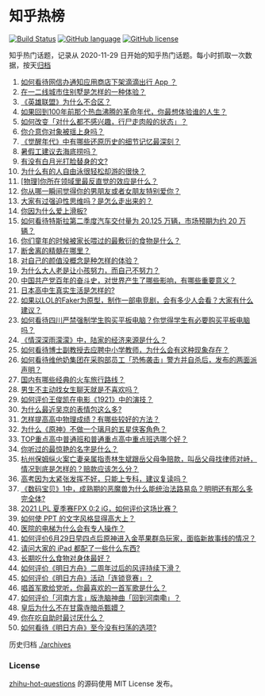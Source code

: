 # 知乎热榜
[![Build Status](https://github.com/ToWeLong/zhihu-hot-questions/workflows/CI/badge.svg)](https://github.com/ToWeLong/zhihu-hot-questions/actions)
[![GitHub language](https://img.shields.io/badge/language-golang-orange.svg)](https://golang.org/)
[![GitHub license](https://img.shields.io/github/license/ToWeLong/zhihu-hot-questions)](https://github.com/ToWeLong/zhihu-hot-questions/blob/main/LICENSE)

知乎热门话题，记录从 2020-11-29 日开始的知乎热门话题。每小时抓取一次数据，按天[归档](./archives)

<!-- BEGIN -->

1. [如何看待网信办通知应用商店下架滴滴出行 App ？](https://www.zhihu.com/question/470015739)
1. [在一二线城市住别墅是怎样的一种体验？](https://www.zhihu.com/question/350485995)
1. [《英雄联盟》为什么不合区？](https://www.zhihu.com/question/352153885)
1. [如果回到100年前那个热血沸腾的革命年代，你最想体验谁的人生？](https://www.zhihu.com/question/460118166)
1. [如何改变「对什么都不感兴趣，行尸走肉般的状态」？](https://www.zhihu.com/question/31249796)
1. [你介意你对象被瑶上身吗？](https://www.zhihu.com/question/429956758)
1. [《觉醒年代》中有哪些还原历史的细节记忆最深刻？](https://www.zhihu.com/question/451486276)
1. [暑假工建议去海底捞吗？](https://www.zhihu.com/question/398756321)
1. [有没有白月光打脸替身的文?](https://www.zhihu.com/question/459071698)
1. [为什么有的人自由泳很轻松却游的很快？](https://www.zhihu.com/question/368523197)
1. [[物理]你所在领域里最反直觉的效应是什么？](https://www.zhihu.com/question/466498607)
1. [你从哪一瞬间觉得你的男朋友或者女朋友特别爱你？](https://www.zhihu.com/question/310415598)
1. [大家有过强迫性思维吗？是怎么走出来的？](https://www.zhihu.com/question/400662217)
1. [你因为什么爱上滑板?](https://www.zhihu.com/question/435394228)
1. [如何看待特斯拉第二季度汽车交付量为 20.125 万辆，市场预期为约 20 万辆？](https://www.zhihu.com/question/469602719)
1. [你们童年的时候被家长喂过的最敷衍的食物是什么？](https://www.zhihu.com/question/462844792)
1. [断舍离的精髓在哪里？](https://www.zhihu.com/question/25044125)
1. [对自己的颜值没概念是种怎样的体验？](https://www.zhihu.com/question/309262006)
1. [为什么大人老是让小孩努力，而自己不努力？](https://www.zhihu.com/question/465729487)
1. [中国共产党百年的奋斗史，对世界产生了哪些影响，有哪些重要意义？](https://www.zhihu.com/question/469274581)
1. [日本高中生真实生活是怎样的?](https://www.zhihu.com/question/358652855)
1. [如果以LOL的Faker为原型，制作一部电竞剧，会有多少人会看？大家有什么建议？](https://www.zhihu.com/question/467272877)
1. [如何看待四川严禁强制学生购买平板电脑？你觉得学生有必要购买平板电脑吗？](https://www.zhihu.com/question/469907647)
1. [《情深深雨濛濛》中，陆家的经济来源是什么？](https://www.zhihu.com/question/54479741)
1. [如何看待博士副教授去应聘中小学教师，为什么会有这种现象存在？](https://www.zhihu.com/question/469006927)
1. [如何看待维他奶集团在采购部员工「恐怖袭击」警方并自杀后，发布的两面派声明？](https://www.zhihu.com/question/469732478)
1. [国内有哪些经典的火车旅行路线？](https://www.zhihu.com/question/469093965)
1. [男生不主动找女生聊天就是不喜欢吗？](https://www.zhihu.com/question/428269881)
1. [如何评价王俊凯在电影《1921》中的演技？](https://www.zhihu.com/question/468558447)
1. [为什么最近吴京的表情包这么多?](https://www.zhihu.com/question/459051105)
1. [怎样提高高中物理成绩？有哪些较好的方法？](https://www.zhihu.com/question/20300295)
1. [为什么《原神》不做一个璃月的五星侠客角色？](https://www.zhihu.com/question/468594400)
1. [TOP重点高中普通班和普通重点高中重点班选哪个好？](https://www.zhihu.com/question/461031307)
1. [你听过的最惊艳的名字是什么？](https://www.zhihu.com/question/265694919)
1. [杭州保姆纵火案亡妻亲属指责林生斌跟岳父母争赔款，叫岳父母找律师对峙，情况到底是怎样的？赔款应该怎么分？](https://www.zhihu.com/question/469306984)
1. [高考因为太紧张发挥不好，只能上专科，建议复读吗？](https://www.zhihu.com/question/468480228)
1. [《数码宝贝》1中，成熟期的恶魔兽为什么能统治法路易岛？明明还有那么多完全体?](https://www.zhihu.com/question/37187108)
1. [2021 LPL 夏季赛FPX 0:2 iG，如何评价这场比赛？](https://www.zhihu.com/question/469808758)
1. [如何使 PPT 的文字风格显得高大上？](https://www.zhihu.com/question/26104860)
1. [医院的电梯为什么会有专人操作？](https://www.zhihu.com/question/275348817)
1. [如何评价6月29日早四点后原神进入金苹果群岛玩家，面临新故事线的情况？](https://www.zhihu.com/question/468978856)
1. [请问大家的 iPad 都配了一些什么东西?](https://www.zhihu.com/question/441947056)
1. [长期吃什么食物对身体最好？](https://www.zhihu.com/question/455630164)
1. [如何评价《明日方舟》二周年过后的风评持续下滑？](https://www.zhihu.com/question/469788139)
1. [如何评价《明日方舟》活动「连锁竞赛」？](https://www.zhihu.com/question/469569572)
1. [唱首军歌给党听，你最喜欢的一首军歌是什么？](https://www.zhihu.com/question/469697834)
1. [如何评价「河南方言」版洗脑神曲「回到河南嘞」？](https://www.zhihu.com/question/469090177)
1. [皇后为什么不在甘露寺暗杀甄嬛？](https://www.zhihu.com/question/323782581)
1. [你在吃自助时最讨厌什么？](https://www.zhihu.com/question/63212359)
1. [如何看待《明日方舟》至今没有扫荡的选项?](https://www.zhihu.com/question/469337436)

<!-- END -->

历史归档 [./archives](./archives)


### License
[zhihu-hot-questions](https://github.com/towelong/zhihu-hot-questions) 的源码使用 MIT License 发布。